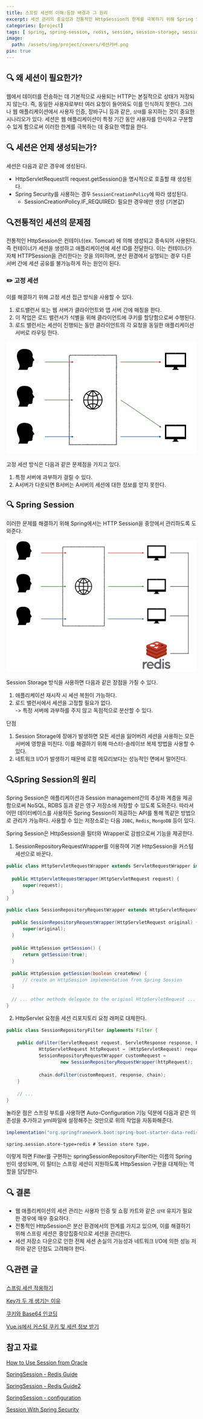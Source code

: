 ```yaml
---
title: 스프링 세션의 이해:등장 배경과 그 원리
excerpt: 세션 관리의 중요성과 전통적인 HttpSession의 한계를 극복하기 위해 Spring Session이 제공하는 중앙집중식 세션 관리 및 그 원리에 대한 고찰
categories: [project]
tags: [ spring, spring-session, redis, session, session-storage, session-management ]
image:
  path: /assets/img/project/covers/세션커버.png
pin: true
---
```


## 🔍️ 왜 세션이 필요한가?
웹에서 데이터를 전송하는 데 기본적으로 사용되는 HTTP는 본질적으로 상태가 저장되지 않는다. 
즉, 동일한 사용자로부터 여러 요청이 들어와도 이를 인식하지 못한다. 
그러나 웹 애플리케이션에서 사용자 인증, 장바구니 등과 같은, `상태`를 유지하는 것이 중요한 시나리오가 있다. 세션은 웹 애플리케이션이 특정 기간 동안 사용자를 인식하고 구분할 수 있게 함으로써 이러한 한계를 극복하는 데 중요한 역할을 한다.

## 🔍 세션은 언제 생성되는가?
세션은 다음과 같은 경우에 생성된다.
 - HttpServletRequest의 request.getSession()을 명시적으로 호출할 때 생성된다.
 - Spring Security를 사용하는 경우 `SessionCreationPolicy`에 따라 생성된다. 
   - SessionCreationPolicy.IF_REQUIRED: 필요한 경우에만 생성 (기본값)


## 🔍전통적인 세션의 문제점
전통적인 HttpSession은 컨테이너(ex. Tomcat) 에 의해 생성되고 종속되어 사용된다. 
즉 컨테이너가 세션을 생성하고 애플리케이션에 세션 ID를 전달한다. 이는 컨테이너가 자체 HTTPSession을 관리한다는 것을 의미하며,
분산 환경에서 실행되는 경우 다른 서버 간에 세션 공유를 불가능하게 하는 원인이 된다.

### ✏️ 고정 세션
이를 해결하기 위해 고정 세션 접근 방식을 사용할 수 있다.
1. 로드밸런서 또는 웹 서버가 클라이언트와 앱 서버 간에 매칭을 한다.
2. 이 작업은 로드 밸런서가 식별을 위해 클라이언트에 쿠키를 할당함으로써 수행된다.
3. 로드 밸런서는 세션이 진행되는 동안 클라이언트의 각 요청을 동일한 애플리케이션 서버로 라우팅 한다.

<img src="/assets/img/project/session/고정세션.png" alt="고정세션">

고정 세션 방식은 다음과 같은 문제점을 가지고 있다.
1. 특정 서버에 과부하가 걸릴 수 있다.
2. A서버가 다운되면 B서버는 A서버의 세션에 대한 정보를 얻지 못한다.


## 🔍 Spring Session
이러한 문제를 해결하기 위해 Spring에서는 HTTP Session을 중앙에서 관리하도록 도와준다.

<img src="/assets/img/project/session/스프링세션.png" alt="스프링세션">

Session Storage 방식을 사용하면 다음과 같은 장점을 가질 수 있다.
1. 애플리케이션 재시작 시 세션 복원이 가능하다.
2. 로드 밸런서에서 세션을 고정할 필요가 없다. <br>
 -> 특정 서버에 과부하를 주지 않고 독점적으로 분산할 수 있다.

단점
1. Session Storage에 장애가 발생하면 모든 세션을 잃어버려 세션을 사용하는 모든 서버에 영향을 미친다. 이를 해결하기 위해 마스터-슬레이브 복제 방법을 사용할 수 있다.
2. 네트워크 I/O가 발생하기 때문에 로컬 메모리보다는 성능적인 면에서 떨어진다.

## 🔍️Spring Session의 원리
Spring Session은 애플리케이션과 Session management간의 추상화 계층을 제공함으로써 NoSQL, RDBS 등과 같은 영구 저장소에 저장할 수 있도록 도와준다. 따라서 어떤 데이터베이스를 사용하든 Spring Session이 제공하는 API를 통해 똑같은 방법으로 관리가 가능하다. 사용할 수 있는 저장소로는 다음 `JDBC`, `Redis`, `MongoDB` 등이 있다.

Spring Session은 HttpSession을 필터와 Wrapper로 감쌈으로써 기능을 제공한다.

1. SessionRepositoryRequestWrapper를 이용하여 기본 HttpSession을 커스텀 세션으로 바꾼다.
  ~~~java
  public class HttpServletRequestWrapper extends ServletRequestWrapper implements HttpServletRequest {
  
    public HttpServletRequestWrapper(HttpServletRequest request) {  
        super(request);  
    }
  }
  ~~~
  ~~~java
  public class SessionRepositoryRequestWrapper extends HttpServletRequestWrapper {
  
    public SessionRepositoryRequestWrapper(HttpServletRequest original) {
        super(original);
    }
  
    public HttpSession getSession() {
        return getSession(true);
    }
  
    public HttpSession getSession(boolean createNew) {
        // create an HttpSession implementation from Spring Session
    }
  
    // ... other methods delegate to the original HttpServletRequest ...
  }
  ~~~
2. HttpServlet 요청을 세션 리포지토리 요청 래퍼로 대체한다.
~~~java
public class SessionRepositoryFilter implements Filter {

	public doFilter(ServletRequest request, ServletResponse response, FilterChain chain) {
			HttpServletRequest httpRequest = (HttpServletRequest) request;
			SessionRepositoryRequestWrapper customRequest =
					new SessionRepositoryRequestWrapper(httpRequest);

			chain.doFilter(customRequest, response, chain);
	}

	// ...
}
~~~

놀라운 점은 스프링 부트를 사용하면 Auto-Configuration 기능 덕분에 다음과 같은 의존성을 추가하고 yml파일에 설정해주는 것만으로 위의 작업을 자동화해준다.

~~~groovy
implementation("org.springframework.boot:spring-boot-starter-data-redis")
~~~

~~~properties
spring.session.store-type=redis # Session store type.
~~~

이렇게 하면 Filter를 구현하는 springSessionRepositoryFilter라는 이름의 Spring 빈이 생성되며, 이 필터는 스프링 세션이 지원하도록 HttpSession 구현을 대체하는 역할을 담당한다.

## 🔍 결론
- 웹 애플리케이션의 세션 관리는 사용자 인증 및 쇼핑 카트와 같은 `상태` 유지가 필요한 경우에 매우 중요하다. 
- 전통적인 HttpSession은 분산 환경에서의 한계를 가지고 있으며, 이를 해결하기 위해 스프링 세션은 중앙집중식으로 세션을 관리한다. 
- 세션 저장소 다운으로 인한 전체 세션 손실의 가능성과 네트워크 I/O에 의한 성능 저하와 같은 단점도 고려해야 한다.

## 🔍관련 글
[스프링 세션 적용하기](/posts/스프링_세션_적용하기)

[Key가 두 개 생기는 이유](/posts/스프링_세션_트러블_슈팅/#-key가-두-개-생성되는-문제)

[쿠키와 Base64 인코딩](/posts/스프링_세션_트러블_슈팅/#-쿠키와-base64-인코딩)

[Vue.js에서 커스텀 쿠키 및 세션 정보 받기](/posts/스프링_세션_트러블_슈팅2)


## 참고 자료
[How to Use Session from Oracle](https://docs.oracle.com/cd/E19857-01/819-6518/gcxvp/index.html)

[SpringSession - Redis Guide](https://docs.spring.io/spring-session/reference/guides/boot-redis.html)

[SpringSession - Redis Guide2](https://docs.spring.io/spring-session/reference/guides/java-redis.html)

[SpringSession - configuration](https://docs.spring.io/spring-session/reference/configuration/redis.html)

[Session With Spring Security](https://www.javadevjournal.com/spring-security/spring-security-session/)
